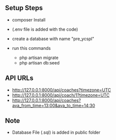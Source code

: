 ## Setup Steps

-   composer Install
-   (.env file is added with the code)
-   create a database with name "pre_ycspl"
-   run this commands

    -   php artisan migrate
    -   php artisan db:seed

## API URLs

-   http://127.0.0.1:8000/api/coaches?timezone=UTC
-   http://127.0.0.1:8000/api/coach/1?timezone=UTC
-   http://127.0.0.1:8000/api/coaches?ava_from_time=13:00&ava_to_time=14:30

## Note

-   Database File (.sql) is added in public folder
